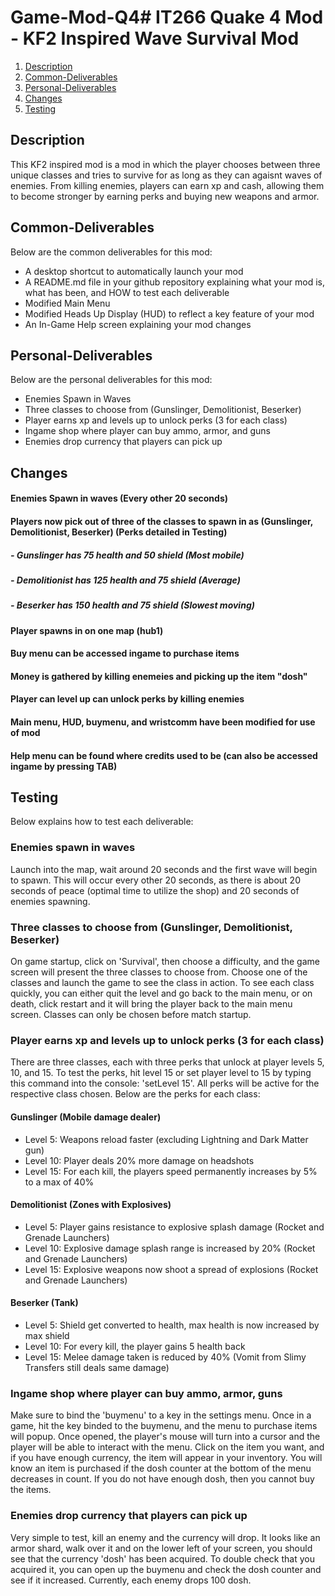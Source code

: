 # Game-Mod-Q4# IT266 Quake 4 Mod - KF2 Inspired Wave Survival Mod

1. [Description](#Description)
1. [Common-Deliverables](#Common-Deliverables)
3. [Personal-Deliverables](#Personal-Deliverables)
4. [Changes](#Changes)
5. [Testing](#Testing)

## Description
This KF2 inspired mod is a mod in which the player chooses between three unique classes and tries to 
survive for as long as they can agaisnt waves of enemies. From killing enemies, players can earn xp and cash,
allowing them to become stronger by earning perks and buying new weapons and armor.

## Common-Deliverables
Below are the common deliverables for this mod:
- A desktop shortcut to automatically launch your mod
- A README.md file in your github repository explaining what your mod is, what has been, and HOW to test each deliverable
- Modified Main Menu
- Modified Heads Up Display (HUD) to reflect a key feature of your mod
- An In-Game Help screen explaining your mod changes

## Personal-Deliverables
Below are the personal deliverables for this mod:
- Enemies Spawn in Waves
- Three classes to choose from (Gunslinger, Demolitionist, Beserker)
- Player earns xp and levels up to unlock perks (3 for each class)
- Ingame shop where player can buy ammo, armor, and guns
- Enemies drop currency that players can pick up

## Changes
#### Enemies Spawn in waves (Every other 20 seconds)
#### Players now pick out of three of the classes to spawn in as (Gunslinger, Demolitionist, Beserker) (Perks detailed in Testing)
##### - Gunslinger has 75 health and 50 shield (Most mobile)
##### - Demolitionist has 125 health and 75 shield (Average)
##### - Beserker has 150 health and 75 shield (Slowest moving)
#### Player spawns in on one map (hub1)
#### Buy menu can be accessed ingame to purchase items
#### Money is gathered by killing enemeies and picking up the item "dosh"
#### Player can level up can unlock perks by killing enemies
#### Main menu, HUD, buymenu, and wristcomm have been modified for use of mod
#### Help menu can be found where credits used to be (can also be accessed ingame by pressing TAB)

## Testing
Below explains how to test each deliverable:

### Enemies spawn in waves
Launch into the map, wait around 20 seconds and the first wave will begin to spawn. This will occur every other 20 seconds,
as there is about 20 seconds of peace (optimal time to utilize the shop) and 20 seconds of enemies spawning.

### Three classes to choose from (Gunslinger, Demolitionist, Beserker)
On game startup, click on 'Survival', then choose a difficulty, and the game screen will present the three classes to choose from.
Choose one of the classes and launch the game to see the class in action. To see each class quickly, you can either quit the level
and go back to the main menu, or on death, click restart and it will bring the player back to the main menu screen. Classes can only be chosen
before match startup.

### Player earns xp and levels up to unlock perks (3 for each class)
There are three classes, each with three perks that unlock at player levels 5, 10, and 15. 
To test the perks, hit level 15 or set player level to 15 by typing
this command into the console: 'setLevel 15'. All perks will be active for the respective class chosen.
Below are the perks for each class:
#### Gunslinger (Mobile damage dealer)
- Level 5: Weapons reload faster (excluding Lightning and Dark Matter gun)
- Level 10: Player deals 20% more damage on headshots
- Level 15: For each kill, the players speed permanently increases by 5% to a max of 40%
#### Demolitionist (Zones with Explosives)
- Level 5: Player gains resistance to explosive splash damage (Rocket and Grenade Launchers)
- Level 10: Explosive damage splash range is increased by 20% (Rocket and Grenade Launchers)
- Level 15: Explosive weapons now shoot a spread of explosions (Rocket and Grenade Launchers)
#### Beserker (Tank)
- Level 5: Shield get converted to health, max health is now increased by max shield
- Level 10: For every kill, the player gains 5 health back
- Level 15: Melee damage taken is reduced by 40% (Vomit from Slimy Transfers still deals same damage)

### Ingame shop where player can buy ammo, armor, guns
Make sure to bind the 'buymenu' to a key in the settings menu.
Once in a game, hit the key binded to the buymenu, and the menu to purchase items will popup.
Once opened, the player's mouse will turn into a cursor and the player will be able to interact with the menu.
Click on the item you want, and if you have enough currency, the item will appear in your inventory. You will know an item is purchased if
the dosh counter at the bottom of the menu decreases in count. If you do not have enough dosh, then you cannot buy the items.

### Enemies drop currency that players can pick up
Very simple to test, kill an enemy and the currency will drop. It looks like an armor shard, walk over it and on the lower left of your screen,
you should see that the currency 'dosh' has been acquired. To double check that you acquired it, you can open up the buymenu and check the dosh counter
and see if it increased. Currently, each enemy drops 100 dosh.
